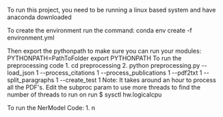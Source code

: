 To run this project, you need to be running a linux based system and have anaconda downloaded

To create the environment run the command:
    conda env create -f environment.yml
    
Then export the pythonpath to make sure you can run your modules:
    PYTHONPATH=PathToFolder
    export PYTHONPATH
To run the preprocessing code
    1. cd preprocessing
    2. python preprocessing.py --load_json 1 --process_citations 1 
           --process_publications 1 --pdf2txt 1 --split_paragraphs 1 --create_test 1
    Note: It takes around an hour to process all the PDF's. Edit the subproc param to use more threads
    to find the number of threads to run on run $ sysctl hw.logicalcpu
    
To run the NerModel Code:
    1. n
